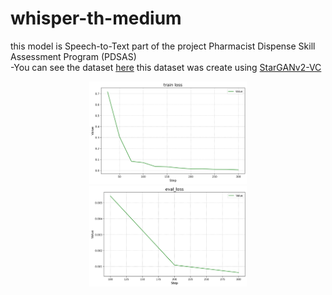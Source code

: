 # whisper-th-medium
this model is Speech-to-Text part of the project Pharmacist Dispense Skill Assessment Program (PDSAS)<br/>
    -You can see the dataset [here](https://huggingface.co/datasets/ohkoonza/Whisper_pharmacy) this dataset was create using [StarGANv2-VC](https://github.com/yl4579/StarGANv2-VC)<br/>

<div align="center">
    <a href="./">
        <img src="./src/train loss.png" width="50%"/>
    </a>
    <a href="./">
        <img src="./src/eval loss.png" width="50%"/>
    </a>
</div>
